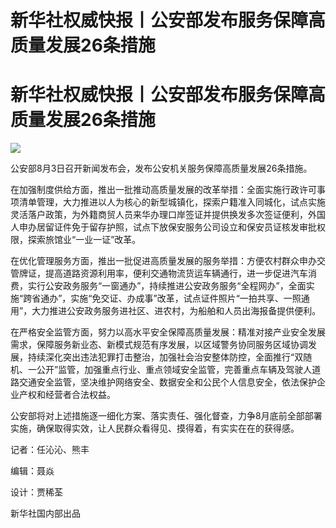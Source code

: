 # 新华社权威快报丨公安部发布服务保障高质量发展26条措施

# 新华社权威快报丨公安部发布服务保障高质量发展26条措施

![](https://inews.gtimg.com/om_bt/OrU0zllIaBXx59Cot9uzxo6Wro4I_W0WOnrgSXwaP1HDcAA/1000)

公安部8月3日召开新闻发布会，发布公安机关服务保障高质量发展26条措施。

在加强制度供给方面，推出一批推动高质量发展的改革举措：全面实施行政许可事项清单管理，大力推进以人为核心的新型城镇化，探索户籍准入同城化，试点实施灵活落户政策，为外籍商贸人员来华办理口岸签证并提供换发多次签证便利，外国人申办居留证件免于留存护照，试点下放保安服务公司设立和保安员证核发审批权限，探索旅馆业“一业一证”改革。

在优化管理服务方面，推出一批促进高质量发展的服务举措：方便农村群众申办交管牌证，提高道路资源利用率，便利交通物流货运车辆通行，进一步促进汽车消费，实行公安政务服务“一窗通办”，持续推进公安政务服务“全程网办”，全面实施“跨省通办”，实施“免交证、办成事”改革，试点证件照片“一拍共享、一照通用”，大力推进公安政务服务进社区、进农村，为船舶和人员出海报备提供便利。

在严格安全监管方面，努力以高水平安全保障高质量发展：精准对接产业安全发展需求，保障服务新业态、新模式规范有序发展，以区域警务协同服务区域协调发展，持续深化突出违法犯罪打击整治，加强社会治安整体防控，全面推行“双随机、一公开”监管，加强重点行业、重点领域安全监管，完善重点车辆及驾驶人道路交通安全监管，坚决维护网络安全、数据安全和公民个人信息安全，依法保护企业产权和经营者合法权益。

公安部将对上述措施逐一细化方案、落实责任、强化督查，力争8月底前全部部署实施，确保取得实效，让人民群众看得见、摸得着，有实实在在的获得感。

记者：任沁沁、熊丰

编辑：聂焱

设计：贾稀荃

新华社国内部出品

